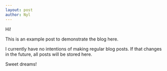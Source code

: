 ```yaml
---
layout: post
author: Nyl
---
```


Hi!

This is an example post to demonstrate the blog here. 

I currently have no intentions of making regular blog posts. If that changes in the future, all posts will be stored here. 

Sweet dreams!